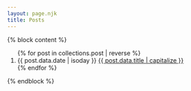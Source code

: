 ```yaml
---
layout: page.njk
title: Posts
---
```


{% block content %}

<ol reversed class="searchable">
{% for post in collections.post | reverse %}
  <li class="post-item">
    <time datetime="{{ post.data.date | isoday }}" class="post-date">{{ post.data.date | isoday }}</time>
    <a href="{{ post.url }}" class="post-link">{{ post.data.title | capitalize }}</a>
  </li>
{% endfor %}
</ol>
{% endblock %}